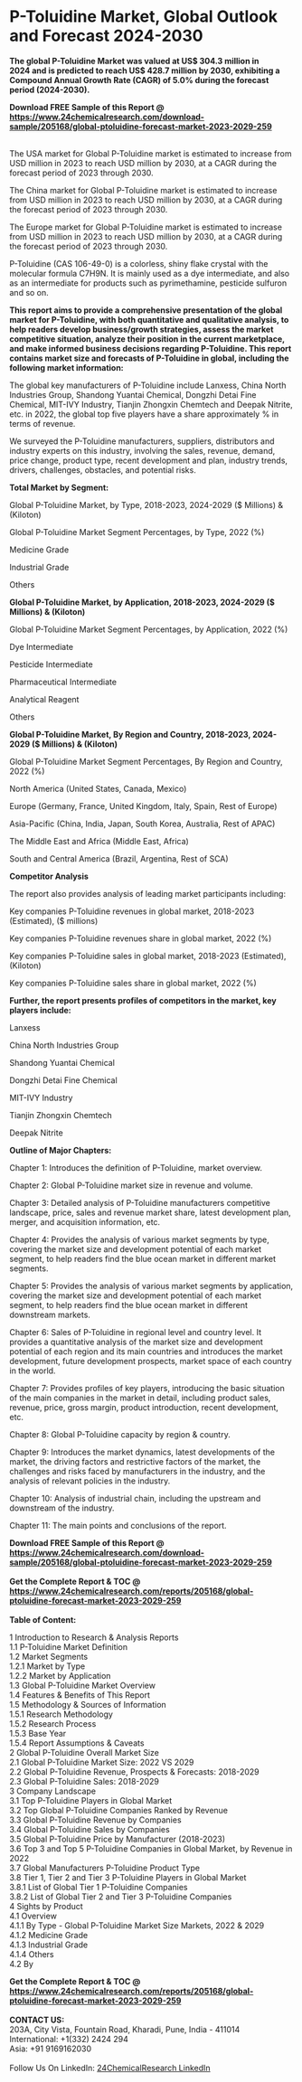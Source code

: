 <h1>P-Toluidine Market, Global Outlook and Forecast 2024-2030</h1><p><strong>The global P-Toluidine Market was valued at US$ 304.3 million in 2024 and is predicted to reach US$ 428.7 million by 2030, exhibiting a Compound Annual Growth Rate (CAGR) of 5.0% during the forecast period (2024-2030).</strong></p><p>
</p><p></p><div><b>Download FREE Sample of this Report @ 
            <a href="https://www.24chemicalresearch.com/download-sample/205168/global-ptoluidine-forecast-market-2023-2029-259">
            https://www.24chemicalresearch.com/download-sample/205168/global-ptoluidine-forecast-market-2023-2029-259</a></b></div><br><p>
</p><p>The USA market for Global P-Toluidine market is estimated to increase from USD million in 2023 to reach USD million by 2030, at a CAGR during the forecast period of 2023 through 2030.</p><p>
</p><p>The China market for Global P-Toluidine market is estimated to increase from USD million in 2023 to reach USD million by 2030, at a CAGR during the forecast period of 2023 through 2030.</p><p>
</p><p>The Europe market for Global P-Toluidine market is estimated to increase from USD million in 2023 to reach USD million by 2030, at a CAGR during the forecast period of 2023 through 2030.</p><p>
</p><p>P-Toluidine (CAS 106-49-0) is a colorless, shiny flake crystal with the molecular formula C7H9N. It is mainly used as a dye intermediate, and also as an intermediate for products such as pyrimethamine, pesticide sulfuron and so on.</p><p>
<strong>This report aims to provide a comprehensive presentation of the global market for P-Toluidine, with both quantitative and qualitative analysis, to help readers develop business/growth strategies, assess the market competitive situation, analyze their position in the current marketplace, and make informed business decisions regarding P-Toluidine. This report contains market size and forecasts of P-Toluidine in global, including the following market information:</strong></p><p>
</p><p>
</p><p>The global key manufacturers of P-Toluidine include Lanxess, China North Industries Group, Shandong Yuantai Chemical, Dongzhi Detai Fine Chemical, MIT-IVY Industry, Tianjin Zhongxin Chemtech and Deepak Nitrite, etc. in 2022, the global top five players have a share approximately % in terms of revenue.</p><p>
We surveyed the P-Toluidine manufacturers, suppliers, distributors and industry experts on this industry, involving the sales, revenue, demand, price change, product type, recent development and plan, industry trends, drivers, challenges, obstacles, and potential risks.</p><p>
<strong>Total Market by Segment:</strong></p><p>
Global P-Toluidine Market, by Type, 2018-2023, 2024-2029 ($ Millions) &amp; (Kiloton)</p><p>
Global P-Toluidine Market Segment Percentages, by Type, 2022 (%)</p><p>
</p><p>Medicine Grade</p><p>Industrial Grade</p><p>Others</p><p>
</p><p><strong>Global P-Toluidine Market, by Application, 2018-2023, 2024-2029 ($ Millions) &amp; (Kiloton)</strong></p><p>
Global P-Toluidine Market Segment Percentages, by Application, 2022 (%)</p><p>
</p><p>Dye Intermediate</p><p>Pesticide Intermediate</p><p>Pharmaceutical Intermediate</p><p>Analytical Reagent</p><p>Others</p><p>
</p><p><strong>Global P-Toluidine Market, By Region and Country, 2018-2023, 2024-2029 ($ Millions) &amp; (Kiloton)</strong></p><p>
Global P-Toluidine Market Segment Percentages, By Region and Country, 2022 (%)</p><p>
</p><p></p><p>
</p><p></p><p>
</p><p></p><p>
</p><p></p><p>
</p><p></p><p>
</p><p></p><p>
</p><p>North America (United States, Canada, Mexico)</p><p>Europe (Germany, France, United Kingdom, Italy, Spain, Rest of Europe)</p><p>Asia-Pacific (China, India, Japan, South Korea, Australia, Rest of APAC)</p><p>The Middle East and Africa (Middle East, Africa)</p><p>South and Central America (Brazil, Argentina, Rest of SCA)</p><p>
</p><p><strong>Competitor Analysis</strong></p><p>
The report also provides analysis of leading market participants including:</p><p>
</p><p>Key companies P-Toluidine revenues in global market, 2018-2023 (Estimated), ($ millions)</p><p>Key companies P-Toluidine revenues share in global market, 2022 (%)</p><p>Key companies P-Toluidine sales in global market, 2018-2023 (Estimated), (Kiloton)</p><p>Key companies P-Toluidine sales share in global market, 2022 (%)</p><p>
</p><p><strong>Further, the report presents profiles of competitors in the market, key players include:</strong></p><p>
</p><p>Lanxess</p><p>China North Industries Group</p><p>Shandong Yuantai Chemical</p><p>Dongzhi Detai Fine Chemical</p><p>MIT-IVY Industry</p><p>Tianjin Zhongxin Chemtech</p><p>Deepak Nitrite</p><p>
</p><p><strong>Outline of Major Chapters:</strong></p><p>
</p><p>Chapter 1: Introduces the definition of P-Toluidine, market overview.</p><p>
Chapter 2: Global P-Toluidine market size in revenue and volume.</p><p>
Chapter 3: Detailed analysis of P-Toluidine manufacturers competitive landscape, price, sales and revenue market share, latest development plan, merger, and acquisition information, etc.</p><p>
Chapter 4: Provides the analysis of various market segments by type, covering the market size and development potential of each market segment, to help readers find the blue ocean market in different market segments.</p><p>
Chapter 5: Provides the analysis of various market segments by application, covering the market size and development potential of each market segment, to help readers find the blue ocean market in different downstream markets.</p><p>
Chapter 6: Sales of P-Toluidine in regional level and country level. It provides a quantitative analysis of the market size and development potential of each region and its main countries and introduces the market development, future development prospects, market space of each country in the world.</p><p>
Chapter 7: Provides profiles of key players, introducing the basic situation of the main companies in the market in detail, including product sales, revenue, price, gross margin, product introduction, recent development, etc.</p><p>
Chapter 8: Global P-Toluidine capacity by region &amp; country.</p><p>
Chapter 9: Introduces the market dynamics, latest developments of the market, the driving factors and restrictive factors of the market, the challenges and risks faced by manufacturers in the industry, and the analysis of relevant policies in the industry.</p><p>
Chapter 10: Analysis of industrial chain, including the upstream and downstream of the industry.</p><p>
Chapter 11: The main points and conclusions of the report.</p><div><b>Download FREE Sample of this Report @ 
            <a href="https://www.24chemicalresearch.com/download-sample/205168/global-ptoluidine-forecast-market-2023-2029-259">
            https://www.24chemicalresearch.com/download-sample/205168/global-ptoluidine-forecast-market-2023-2029-259</a></b></div><br><div><b>Get the Complete Report & TOC @ 
            <a href="https://www.24chemicalresearch.com/reports/205168/global-ptoluidine-forecast-market-2023-2029-259">
            https://www.24chemicalresearch.com/reports/205168/global-ptoluidine-forecast-market-2023-2029-259</a></b></div><br>
            <b>Table of Content:</b><p>1 Introduction to Research & Analysis Reports<br />
    1.1 P-Toluidine Market Definition<br />
    1.2 Market Segments<br />
        1.2.1 Market by Type<br />
        1.2.2 Market by Application<br />
    1.3 Global P-Toluidine Market Overview<br />
    1.4 Features & Benefits of This Report<br />
    1.5 Methodology & Sources of Information<br />
        1.5.1 Research Methodology<br />
        1.5.2 Research Process<br />
        1.5.3 Base Year<br />
        1.5.4 Report Assumptions & Caveats<br />
2 Global P-Toluidine Overall Market Size<br />
    2.1 Global P-Toluidine Market Size: 2022 VS 2029<br />
    2.2 Global P-Toluidine Revenue, Prospects & Forecasts: 2018-2029<br />
    2.3 Global P-Toluidine Sales: 2018-2029<br />
3 Company Landscape<br />
    3.1 Top P-Toluidine Players in Global Market<br />
    3.2 Top Global P-Toluidine Companies Ranked by Revenue<br />
    3.3 Global P-Toluidine Revenue by Companies<br />
    3.4 Global P-Toluidine Sales by Companies<br />
    3.5 Global P-Toluidine Price by Manufacturer (2018-2023)<br />
    3.6 Top 3 and Top 5 P-Toluidine Companies in Global Market, by Revenue in 2022<br />
    3.7 Global Manufacturers P-Toluidine Product Type<br />
    3.8 Tier 1, Tier 2 and Tier 3 P-Toluidine Players in Global Market<br />
        3.8.1 List of Global Tier 1 P-Toluidine Companies<br />
        3.8.2 List of Global Tier 2 and Tier 3 P-Toluidine Companies<br />
4 Sights by Product<br />
    4.1 Overview<br />
        4.1.1 By Type - Global P-Toluidine Market Size Markets, 2022 & 2029<br />
        4.1.2 Medicine Grade<br />
        4.1.3 Industrial Grade<br />
        4.1.4 Others<br />
    4.2 By </p><div><b>Get the Complete Report & TOC @ 
            <a href="https://www.24chemicalresearch.com/reports/205168/global-ptoluidine-forecast-market-2023-2029-259">
            https://www.24chemicalresearch.com/reports/205168/global-ptoluidine-forecast-market-2023-2029-259</a></b></div><br><b>CONTACT US:</b><br>
            203A, City Vista, Fountain Road, Kharadi, Pune, India - 411014<br>
            International: +1(332) 2424 294<br>
            Asia: +91 9169162030 <br><br>
            Follow Us On LinkedIn: <a href="https://www.linkedin.com/company/24chemicalresearch/">24ChemicalResearch LinkedIn</a>